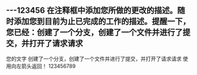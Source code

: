 ---123456
在注释框中添加您所做的更改的描述。随时添加您到目前为止已完成的工作的描述。提醒一下，您已经：创建了一个分支，创建了一个文件并进行了提交，并打开了请求请求
---
您的文字
创建了一个分支，创建了一个文件并进行了提交，并打开了请求请求
使用向左箭头返回！
123456789

